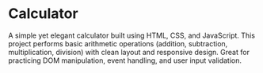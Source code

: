 # Calculator
A simple yet elegant calculator built using HTML, CSS, and JavaScript. This project performs basic arithmetic operations (addition, subtraction, multiplication, division) with clean layout and responsive design. Great for practicing DOM manipulation, event handling, and user input validation.

